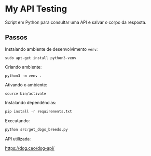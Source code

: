 # My API Testing

Script em Python para consultar uma API e salvar o corpo da resposta.

## Passos

Instalando ambiente de desenvolvimento `venv`:

```console
sudo apt-get install python3-venv
```

Criando ambiente:

```console
python3 -m venv .
```

Ativando o ambiente:

```console
source bin/activate
```

Instalando dependências:

```python
pip install -r requirements.txt
```

Executando:

```python
python src/get_dogs_breeds.py
```

API utilizada:

https://dog.ceo/dog-api/
